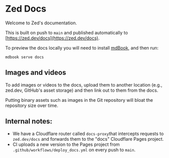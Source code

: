 # Zed Docs

Welcome to Zed's documentation.

This is built on push to `main` and published automatically to [https://zed.dev/docs](https://zed.dev/docs).

To preview the docs locally you will need to install [mdBook](https://rust-lang.github.io/mdBook/), and then run:

```
mdbook serve docs
```

## Images and videos

To add images or videos to the docs, upload them to another location (e.g., zed.dev, GitHub's asset storage) and then link out to them from the docs.

Putting binary assets such as images in the Git repository will bloat the repository size over time.

## Internal notes:

- We have a Cloudflare router called `docs-proxy`that intercepts requests to `zed.dev/docs` and forwards them to the "docs" Cloudflare Pages project.
- CI uploads a new version to the Pages project from `.github/workflows/deploy_docs.yml` on every push to `main`.
